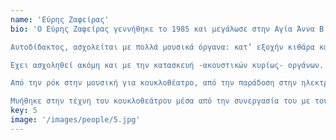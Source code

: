 ```yaml
---
name: 'Εύρης Ζαφείρας'
bio: 'Ο Εύρης Ζαφείρας γεννήθηκε το 1985 και μεγάλωσε στην Αγία Άννα Β. Ευβοίας. Ξεκίνησε να παίζει μουσική απ’ την κοιλιά της μάνας του.

Αυτοδίδακτος, ασχολείται με πολλά μουσικά όργανα: κατ’ εξοχήν κιθάρα και βιολί, αλλά και λαούτο, ούτι, μπουζούκι... αν έχει χορδές τό’ χουμε -και όχι μόνο! Πνευστά, κρουστά, κατσαρόλες, όλα τα όργανα και τα αντικείμενα τον προκαλούν να δημιουργήσει μουσική μαζί τους!

Έχει ασχοληθεί ακόμη και με την κατασκευή -ακουστικών κυρίως- οργάνων. Αποστολή του να συνεργάζεται με κάθε είδους μουσικούς και να ανακαλύπτει νέα μουσικά μονοπάτια.

Από την ρόκ στην μουσική για κουκλοθέατρο, από την παράδοση στην ηλεκτρονική μουσική, από την Ανατολή στη Δύση, όλοι οι δρόμοι τον οδηγούν σε αέναα ταξίδια.

Μυήθηκε στην τέχνη του κουκλοθεάτρου μέσα από την συνεργασία του με τους ΟΥΠΣ!, ένα μοναδικό ταξίδι στον μαγικό κόσμο των παιδιών.'
key: 5
image: '/images/people/5.jpg'
---
```

